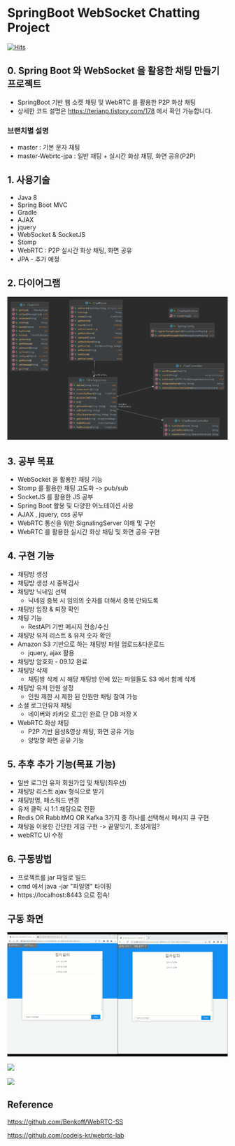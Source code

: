 # SpringBoot WebSocket Chatting Project
[![Hits](https://hits.seeyoufarm.com/api/count/incr/badge.svg?url=https%3A%2F%2Fgithub.com%2FSeJonJ%2FSpring-WebSocket-Chatting&count_bg=%233310C8&title_bg=%2316C86B&icon=&icon_color=%23E7E7E7&title=HITS&edge_flat=true)](https://hits.seeyoufarm.com)

## 0. Spring Boot 와 WebSocket 을 활용한 채팅 만들기 프로젝트
- SpringBoot 기반 웹 소켓 채팅 및 WebRTC 를 활용한 P2P 화상 채팅
- 상세한 코드 설명은 https://terianp.tistory.com/178 에서 확인 가능합니다.

### 브랜치별 설명
- master : 기본 문자 채팅
- master-Webrtc-jpa : 일반 채팅 + 실시간 화상 채팅, 화면 공유(P2P)

## 1. 사용기술
- Java 8
- Spring Boot MVC
- Gradle
- AJAX
- jquery
- WebSocket & SocketJS
- Stomp
- WebRTC : P2P 실시간 화상 채팅, 화면 공유
- JPA - 추가 예정

## 2. 다이어그램
![](info/Chat_diagram.png)

## 3. 공부 목표
- WebSocket 을 활용한 채팅 기능
- Stomp 를 활용한 채팅 고도화 -> pub/sub
- SocketJS 를 활용한 JS 공부
- Spring Boot 활용 및 다양한 어노테이션 사용
- AJAX , jquery, css 공부
- WebRTC 통신을 위한 SignalingServer 이해 및 구현
- WebRTC 를 활용한 실시간 화상 채팅 및 화면 공유 구현

## 4. 구현 기능
- 채팅방 생성
- 채팅방 생성 시 중복검사
- 채팅방 닉네임 선택 
  - 닉네임 중복 시 임의의 숫자를 더해서 중복 안되도록
- 채팅방 입장 & 퇴장 확인
- 채팅 기능
  - RestAPI 기반 메시지 전송/수신
- 채팅방 유저 리스트 & 유저 숫자 확인
- Amazon S3 기반으로 하는 채팅방 파일 업로드&다운로드 
  - jquery, ajax 활용
- 채팅방 암호화 - 09.12 완료
- 채팅방 삭제
  - 채팅방 삭제 시 해당 채팅방 안에 있는 파일들도 S3 에서 함께 삭제
- 채팅방 유저 인원 설정
  - 인원 제한 시 제한 된 인원만 채팅 참여 가능
- 소셜 로그인유저 채팅
  - 네이버와 카카오 로그인 완료 단 DB 저장 X
- WebRTC 화상 채팅 
  - P2P 기반 음성&영상 채팅, 화면 공유 기능
  - 양방향 화면 공유 기능


## 5. 추후 추가 기능(목표 기능)
- 일반 로그인 유저 회원가입 및 채팅(최우선)
- 채팅방 리스트 ajax 형식으로 받기
- 채팅방명, 패스워드 변경
- 유저 클릭 시 1:1 채팅으로 전환
- Redis OR RabbitMQ OR Kafka 3가지 중 하나를 선택해서 메시지 큐 구현
- 채팅을 이용한 간단한 게임 구현 -> 끝말잇기, 초성게임?
- webRTC UI 수정

## 6. 구동방법
- 프로젝트를 jar 파일로 빌드
- cmd 에서 java -jar "파일명" 타이핑
- https://localhost:8443 으로 접속!

## 구동 화면

![](info/chattingFileUpload.gif)

![](info/WebRTC.gif)

![](info/screenSharing.gif)

## Reference
https://github.com/Benkoff/WebRTC-SS

https://github.com/codejs-kr/webrtc-lab